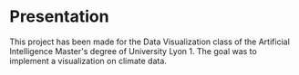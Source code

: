# Presentation
This project has been made for the Data Visualization class of the Artificial Intelligence Master's degree of University Lyon 1.
The goal was to implement a visualization on climate data.